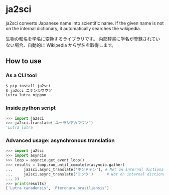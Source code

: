 # ja2sci
ja2sci converts Japanese name into scientific name.
If the given name is not on the internal dictionary, it automatically searches the wikipedia.

生物の和名を学名に変換するライブラリです。
内部辞書に学名が登録されていない場合、自動的に Wikipedia から学名を取得します。


## How to use
### As a CLI tool
```sh
$ pip install ja2sci
$ ja2sci ニホンカワウソ
Lutra lutra nippon
```

### Inside python script
```python
>>> import ja2sci
>>> ja2sci.translate('ユーラシアカワウソ')
'Lutra lutra
```

### Advanced usage: asynchronous translation
```python
>>> import ja2sci
>>> import asyncio
>>> loop = asyncio.get_event_loop()
>>> results = loop.run_until_complete(asyncio.gather(
...     ja2sci.async_translate('ホンドテン'), # Not on internal dictionary
...     ja2sci.async_translate('ミンク')      # Not on internal dictionary
... ))
>>> print(results)
['Lutra canadensis', 'Pteronura brasiliensis']
```
